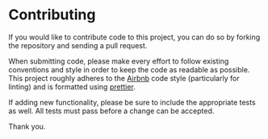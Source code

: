 # Contributing

If you would like to contribute code to this project, you can do so by forking
the repository and sending a pull request.

When submitting code, please make every effort to follow existing conventions
and style in order to keep the code as readable as possible. This project
roughly adheres to the [Airbnb][airbnb] code style (particularly for linting)
and is formatted using [prettier][prettier].

If adding new functionality, please be sure to include the appropriate tests as
well. All tests must pass before a change can be accepted.

Thank you.

[airbnb]: https://github.com/airbnb/javascript
[prettier]: https://prettier.io
